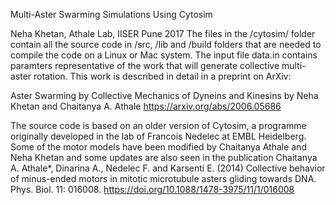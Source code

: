 Multi-Aster Swarming Simulations Using Cytosim

Neha Khetan, Athale Lab, IISER Pune 2017 
The files in the /cytosim/ folder contain all the source code in /src, /lib and /build folders that are needed to compile the code on a Linux or Mac system. The input file data.in contains paramters representative of the work that will generate collective multi-aster rotation. This work is described in detail in a preprint on ArXiv:

Aster Swarming by Collective Mechanics of Dyneins and Kinesins
by
Neha Khetan and Chaitanya A. Athale
https://arxiv.org/abs/2006.05686

The source code is based on an older version of Cytosim, a programme originally developed in the lab of Francois Nedelec at EMBL Heidelberg. Some of the motor models have been  modified by Chaitanya Athale and Neha Khetan and some updates are also seen in the publication 
Chaitanya A. Athale*, Dinarina A., Nedelec F. and Karsenti E. (2014) Collective behavior of minus-ended motors in mitotic microtubule asters gliding towards DNA. Phys. Biol. 11: 016008. https://doi.org/10.1088/1478-3975/11/1/016008
